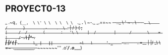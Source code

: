 # PROYECT0-13
   _
 .~q`,
{__,  \
    \' \
     \  \
      \  \
       \  `._            __.__
        \    ~-._  _.==~~     ~~--.._
         \        '                  ~-.
          \      _-   -_                `.
           \    /       }        .-    .  \
            `. |      /  }      (       ;  \
              `|     /  /       (       :   '\
               \    |  /        |      /       \    =
                |     /`-.______.\     |^-.      \
                |   |/           (     |   `.      \_
                |   ||            ~\   \      '._    `-.._____..----.._=__
                |   |/             _\   \      =~-.__________.-~~~~~~~~~'''
              .o'___/            .o______}
